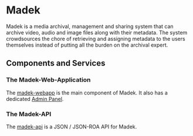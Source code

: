 # Madek

Madek is a media archival, management and sharing system that can archive
video, audio and image files along with their metadata. The system crowdsources
the chore of retrieving and assigning metadata to the users themselves instead
of putting all the burden on the archival expert.


## Components and Services

### The Madek-Web-Application

The [madek-webapp](https://github.com/Madek/madek-webapp) is the main component
of Madek.
It also has a dedicated [Admin Panel](https://github.com/Madek/madek_admin-webapp). 


### The Madek-API

The [madek-api](https://github.com/Madek/madek-api) is a JSON / JSON-ROA API
for Madek.
